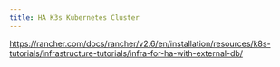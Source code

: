 ```yaml
---
title: HA K3s Kubernetes Cluster
---
```


https://rancher.com/docs/rancher/v2.6/en/installation/resources/k8s-tutorials/infrastructure-tutorials/infra-for-ha-with-external-db/